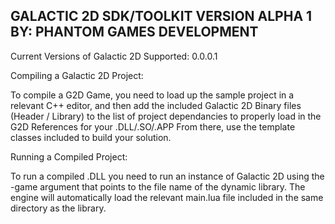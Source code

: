 GALACTIC 2D SDK/TOOLKIT
VERSION ALPHA 1
BY: PHANTOM GAMES DEVELOPMENT
------

Current Versions of Galactic 2D Supported: 0.0.0.1

Compiling a Galactic 2D Project:

To compile a G2D Game, you need to load up the sample project in a relevant C++ editor, and then add the included Galactic 2D Binary files (Header / Library) to the list of project dependancies to properly load in the G2D References for your .DLL/.SO/.APP From there, use the template classes included to build your solution.

Running a Compiled Project:

To run a compiled .DLL you need to run an instance of Galactic 2D using the -game argument that points to the file name of the dynamic library. The engine will automatically load the relevant main.lua file included in the same directory as the library.